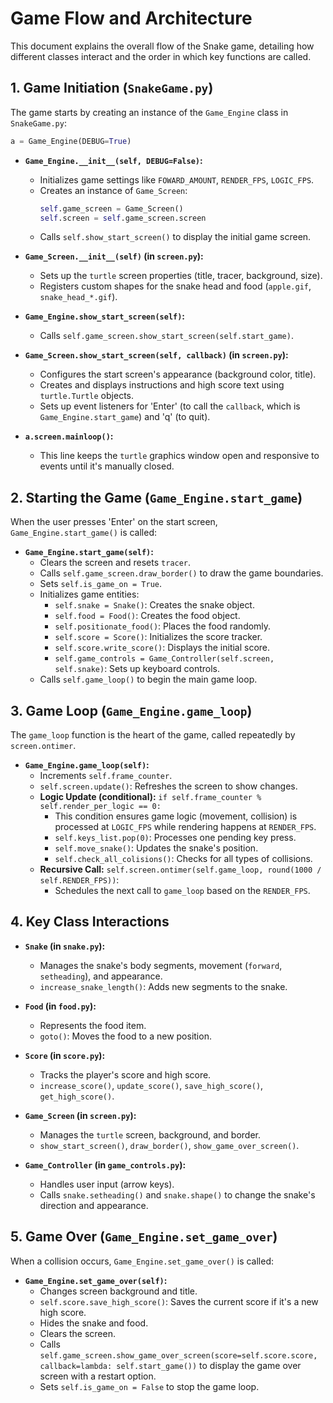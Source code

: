 # Game Flow and Architecture

This document explains the overall flow of the Snake game, detailing how different classes interact and the order in which key functions are called.

## 1. Game Initiation (`SnakeGame.py`)

The game starts by creating an instance of the `Game_Engine` class in `SnakeGame.py`:

```python
a = Game_Engine(DEBUG=True)
```

-   **`Game_Engine.__init__(self, DEBUG=False)`:**
    -   Initializes game settings like `FOWARD_AMOUNT`, `RENDER_FPS`, `LOGIC_FPS`.
    -   Creates an instance of `Game_Screen`:
        ```python
        self.game_screen = Game_Screen()
        self.screen = self.game_screen.screen
        ```
    -   Calls `self.show_start_screen()` to display the initial game screen.

-   **`Game_Screen.__init__(self)` (in `screen.py`):**
    -   Sets up the `turtle` screen properties (title, tracer, background, size).
    -   Registers custom shapes for the snake head and food (`apple.gif`, `snake_head_*.gif`).

-   **`Game_Engine.show_start_screen(self)`:**
    -   Calls `self.game_screen.show_start_screen(self.start_game)`.

-   **`Game_Screen.show_start_screen(self, callback)` (in `screen.py`):**
    -   Configures the start screen's appearance (background color, title).
    -   Creates and displays instructions and high score text using `turtle.Turtle` objects.
    -   Sets up event listeners for 'Enter' (to call the `callback`, which is `Game_Engine.start_game`) and 'q' (to quit).

-   **`a.screen.mainloop()`:**
    -   This line keeps the `turtle` graphics window open and responsive to events until it's manually closed.

## 2. Starting the Game (`Game_Engine.start_game`)

When the user presses 'Enter' on the start screen, `Game_Engine.start_game()` is called:

-   **`Game_Engine.start_game(self)`:**
    -   Clears the screen and resets `tracer`.
    -   Calls `self.game_screen.draw_border()` to draw the game boundaries.
    -   Sets `self.is_game_on = True`.
    -   Initializes game entities:
        -   `self.snake = Snake()`: Creates the snake object.
        -   `self.food = Food()`: Creates the food object.
        -   `self.positionate_food()`: Places the food randomly.
        -   `self.score = Score()`: Initializes the score tracker.
        -   `self.score.write_score()`: Displays the initial score.
        -   `self.game_controls = Game_Controller(self.screen, self.snake)`: Sets up keyboard controls.
    -   Calls `self.game_loop()` to begin the main game loop.

## 3. Game Loop (`Game_Engine.game_loop`)

The `game_loop` function is the heart of the game, called repeatedly by `screen.ontimer`.

-   **`Game_Engine.game_loop(self)`:**
    -   Increments `self.frame_counter`.
    -   `self.screen.update()`: Refreshes the screen to show changes.
    -   **Logic Update (conditional):** `if self.frame_counter % self.render_per_logic == 0:`
        -   This condition ensures game logic (movement, collision) is processed at `LOGIC_FPS` while rendering happens at `RENDER_FPS`.
        -   `self.keys_list.pop(0)`: Processes one pending key press.
        -   `self.move_snake()`: Updates the snake's position.
        -   `self.check_all_colisions()`: Checks for all types of collisions.
    -   **Recursive Call:** `self.screen.ontimer(self.game_loop, round(1000 / self.RENDER_FPS))`:
        -   Schedules the next call to `game_loop` based on the `RENDER_FPS`.

## 4. Key Class Interactions

-   **`Snake` (in `snake.py`):**
    -   Manages the snake's body segments, movement (`forward`, `setheading`), and appearance.
    -   `increase_snake_length()`: Adds new segments to the snake.

-   **`Food` (in `food.py`):**
    -   Represents the food item.
    -   `goto()`: Moves the food to a new position.

-   **`Score` (in `score.py`):**
    -   Tracks the player's score and high score.
    -   `increase_score()`, `update_score()`, `save_high_score()`, `get_high_score()`.

-   **`Game_Screen` (in `screen.py`):**
    -   Manages the `turtle` screen, background, and border.
    -   `show_start_screen()`, `draw_border()`, `show_game_over_screen()`.

-   **`Game_Controller` (in `game_controls.py`):**
    -   Handles user input (arrow keys).
    -   Calls `snake.setheading()` and `snake.shape()` to change the snake's direction and appearance.

## 5. Game Over (`Game_Engine.set_game_over`)

When a collision occurs, `Game_Engine.set_game_over()` is called:

-   **`Game_Engine.set_game_over(self)`:**
    -   Changes screen background and title.
    -   `self.score.save_high_score()`: Saves the current score if it's a new high score.
    -   Hides the snake and food.
    -   Clears the screen.
    -   Calls `self.game_screen.show_game_over_screen(score=self.score.score, callback=lambda: self.start_game())` to display the game over screen with a restart option.
    -   Sets `self.is_game_on = False` to stop the game loop.
